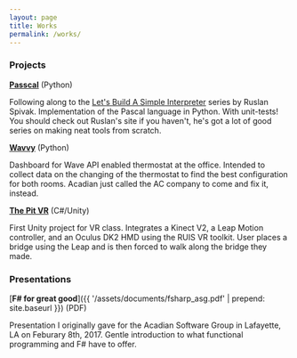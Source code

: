 ```yaml
---
layout: page
title: Works
permalink: /works/
---
```


### Projects

[**Passcal**](https://github.com/john-patterson/passcal) (Python)

Following along to the [Let's Build A Simple Interpreter](https://ruslanspivak.com/lsbasi-part1/) series by Ruslan Spivak. Implementation of the Pascal language in Python. With unit-tests! You should check out Ruslan's site if you haven't, he's got a lot of good series on making neat tools from scratch.


[**Wavvy**](https://github.com/john-patterson/wavvy) (Python)

Dashboard for Wave API enabled thermostat at the office. Intended to collect data on the changing of the thermostat to find the best configuration for both rooms. Acadian just called the AC company to come and fix it, instead.

[**The Pit VR**](https://github.com/john-patterson/Build-A-Bridge) (C#/Unity)

First Unity project for VR class. Integrates a Kinect V2, a Leap Motion controller, and an Oculus DK2 HMD using the RUIS VR toolkit. User places a bridge using the Leap and is then forced to walk along the bridge they made.

### Presentations

[**F# for great good**]({{ '/assets/documents/fsharp_asg.pdf' | prepend: site.baseurl }}) (PDF)

Presentation I originally gave for the Acadian Software Group in Lafayette, LA on Feburary 8th, 2017. Gentle introduction to what functional programming and F# have to offer. 

